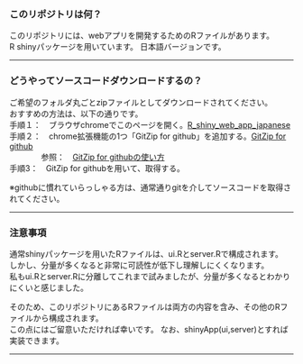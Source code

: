 ### このリポジトリは何？
このリポジトリには、webアプリを開発するためのRファイルがあります。   
R shinyパッケージを用いています。
日本語バージョンです。

---

### どうやってソースコードダウンロードするの？
ご希望のフォルダ丸ごとzipファイルとしてダウンロードされてください。  
おすすめの方法は、以下の通りです。  
手順１：　ブラウザchromeでこのページを開く。[R_shiny_web_app_japanese](https://github.com/yskito/R_shiny_web_app_japanese)  
手順２：　chrome拡張機能の1つ「GitZip for github」を追加する。[GitZip for github](t.ly/J3Lf)  
　　　　参照：　[GitZip for githubの使い方](https://baba-s.hatenablog.com/entry/2019/09/09/070800)  
手順3：　GitZip for githubを用いて、取得する。  

※githubに慣れていらっしゃる方は、通常通りgitを介してソースコードを取得されてください。


---

### 注意事項
通常shinyパッケージを用いたRファイルは、ui.Rとserver.Rで構成されます。  
しかし、分量が多くなると非常に可読性が低下し理解しにくくなります。  
私もui.Rとserver.Rに分離してこれまで試みましたが、分量が多くなるとわかりにくいと感じました。  
  
そのため、このリポジトリにあるRファイルは両方の内容を含み、その他のRファイルから構成されます。  
この点にはご留意いただければ幸いです。
なお、shinyApp(ui,server)とすれば実装できます。

---
